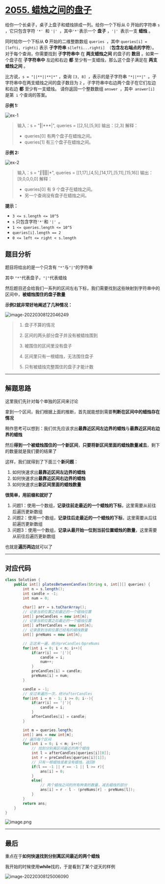 # [2055. 蜡烛之间的盘子](https://leetcode-cn.com/problems/plates-between-candles/)

给你一个长桌子，桌子上盘子和蜡烛排成一列。给你一个下标从 0 开始的字符串 `s` ，它只包含字符 `'*' `和 `'|' `，其中` '*' `表示一个 **盘子** ，`'|' `表示一支 **蜡烛** 。

同时给你一个下标从 **0** 开始的二维整数数组 `queries `，其中 `queries[i] = [lefti, righti]` 表示 **子字符串** `s[lefti...righti] `（**包含左右端点的字符**）。对于每个查询，你需要找到 **子字符串中** 在 **两支蜡烛之间** 的盘子的 **数目** 。如果一个盘子在 **子字符串中** 左边和右边 **都** 至少有一支蜡烛，那么这个盘子满足在 **两支蜡烛之间** 。

比方说，`s = "||**||**|*"` ，查询 `[3, 8] `，表示的是子字符串 `"*||**|" `。子字符串中在两支蜡烛之间的盘子数目为 `2` ，子字符串中右边两个盘子在它们左边和右边 **都** 至少有一支蜡烛。
请你返回一个整数数组 `answer `，其中` answer[i]` 是第` i` 个查询的答案。

 

**示例 1:**

![ex-1](https://pic.livorth.cn/img/ex-1.png)

> 输入：s = "**|**|***|", queries = [[2,5],[5,9]]
> 输出：[2,3]
> 解释：
>
> - queries[0] 有两个盘子在蜡烛之间。
> - queries[1] 有三个盘子在蜡烛之间。

**示例 2:**

![ex-2](https://pic.livorth.cn/img/ex-2.png)

> 输入：s = "***|**|*****|**||**|*", queries = [[1,17],[4,5],[14,17],[5,11],[15,16]]
> 输出：[9,0,0,0,0]
> 解释：
>
> - queries[0] 有 9 个盘子在蜡烛之间。
> - 另一个查询没有盘子在蜡烛之间。

**提示：**

- `3 <= s.length <= 10^5`
- `s` 只包含字符` '*' `和 `'|' `。
- `1 <= queries.length <= 10^5`
- `queries[i].length == 2`
- `0 <= left <= right < s.length`

## 题目分析

题目将给出的是一个只含有 `"*"`与`"|"`的字符串

其中 `"*"`代表盘子，`"|"`代表蜡烛

然后题目还会给我们一系列的区间左右下标，我们需要找到这些映射到字符串中的区间中，**被蜡烛围住的盘子数量**

**示例2就非常好地阐述了几种情况：**

![image-20220308122046249](https://pic.livorth.cn/img/image-20220308122046249.png)

> 1. 盘子不算的情况
> 	1. 区间的两头部分盘子并没有被蜡烛围到
> 	2. 被围住的区间里没有盘子
> 	3. 区间里只有一根蜡烛，无法围住盘子
>
> 2. 只有被蜡烛完整围住的盘子才能计数

---

## 解题思路

这里我们先针对每个单独的区间来讨论

拿到一个区间，我们根据上面的推断，首先就能想到需要**判断在区间中的蜡烛存在情况**

稍作思考可以想到：我们优先应该求出**最靠近区间左边界的蜡烛**与**最靠近区间右边界的蜡烛**

然后**得到一个被蜡烛围住的一个新区间**，**只要将新区间里面的蜡烛数量减去**，剩下的数量就是我们要的结果了

这样，我们就得到了下面三个**新问题**：

1. 如何快速求出**最靠近区间左边界的蜡烛**
2. 如何快速求出**最靠近区间右边界的蜡烛**
3. 如何快速求出**新区间里面的蜡烛数量**

**很简单，用前缀和就好了**

1. 问题1：使用一个数组，**记录往前走最近的一个蜡烛的下标**，这里需要从前往后遍历更新数组
2. 问题2：使用一个数组，**记录往后走最近的一个蜡烛的下标**，这里需要从后往前遍历更新数组
3. 问题3：使用一个数组，**记录从最开始一位到当前位置蜡烛的数量**，这里需要从前往后遍历更新数组

也就是**遍历两边**就可以了

---

## 对应代码

```java
class Solution {
    public int[] platesBetweenCandles(String s, int[][] queries) {
        int n = s.length();
        int candle = -1;
        int num = 0;

        char[] arr = s.toCharArray();
        // 记录当前位置之前最近的一个蜡烛位置
        int[] preCandles = new int[n];
        // 记录当前位置之后最近的一个蜡烛位置
        int[] afterCandles = new int[n];
        // 记录直到当前位置已经有的蜡烛数量
        int[] preNums = new int[n];

        // 正这来一遍，统计preCandles与preNums
        for(int i = 0; i < n; i++){
            if(arr[i] == '|'){
                candle = i;
                num++;
            }
            preCandles[i] = candle;
            preNums[i] = num;
        }

        candle = -1;
        // 反过来遍历一次，统计afterCandles
        for(int i = n - 1; i >= 0; i--){
            if(arr[i] == '|'){
                candle = i;
            }
            afterCandles[i] = candle;
        }

        int m = queries.length;
        int[] ans = new int[m];
        // 遍历每个区间
        for(int i = 0; i < m; i++){
            // 找到分别离区间最近的两个蜡烛
            int l = afterCandles[queries[i][0]];
            int r = preCandles[queries[i][1]];
            // 只有一根蜡烛或者没有蜡烛，返回0
            if(l == -1 || r == -1 || l >= r){
                ans[i] = 0;
            }
            else{
                // 两个蜡烛之间的所有种类的数量，减去蜡烛的部分
                ans[i] = r - l - (preNums[r] - preNums[l]);
            }
        }
        return ans;
    }
}
```

![image.png](https://pic.livorth.cn/img/1646712498-trtrRZ-image.png)

---

## 最后

重点在于**如何快速找到分别离区间最近的两个蜡烛**

我开始的时候使用**while**找的，于是看到了某个逆天的样例

![image-20220308125006090](https://pic.livorth.cn/img/image-20220308125006090.png)

